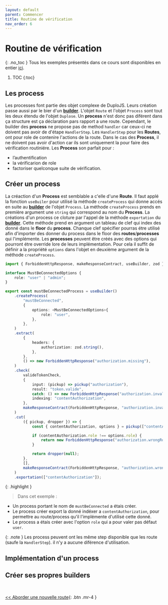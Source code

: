 ```yaml
---
layout: default
parent: Commencer
title: Routine de vérification
nav_order: 6
---
```


# Routine de vérification
{: .no_toc }
Tous les exemples présentés dans ce cours sont disponibles en entier [ici](https://github.com/duplojs/examples/tree/main/get-started/verification-routine).

1. TOC
{:toc}

## Les process
Les processes font partie des objet complexe de DuploJS. Leurs création passe aussi par le bier d'un **[builder](../../required/design-patern-builder)**. L'objet `Route` et l'objet `Process` sont tout les deux étendu de l'objet `Duplose`. Un **process** n'est donc pas diférent dans ça structure est ça déclaration pars rapport a une route. Cependant, le builder des **process** ne propose pas de method `handler` car ceux-ci ne doivent pas avoir de d'étape `HandlerStep`. Les `HandlerStep` pour les **Routes**, ont pour role de contenire l'actions de la route. Dans le cas des **Process**, il ne doivent pas avoir d'action car ils sont uniquement la pour faire des vérification routiniére. Les **Process** son parfait pour :
- l’authentification
- la vérificarion de role
- factoriser quelconque suite de vérification.

## Créer un process
La créaction d'un **Process** est semblable a c'elle d'une **Route**. Il faut applé la fonction `useBuiler` pour utilisé la méthode `createProcess` qui donne accés en suite au **[builder](../../required/design-patern-builder)** de l'objet `Process`. La méthode `createProcess` prends en première argument une `string` qui correspond au nom du **Process**. La créations d'un process ce cloture par l'appel de la méthode `exportation` du **[builder](../../required/design-patern-builder)**. Cette méthode prend en argument un tableau de clef qui index des donné dans le **floor** du **process**. Chanque clef spécifier pourras étre utilisé afin d'importer des donner du process dans le floor des **routes**/**processes** qui l'implémente. Les **processes** peuvent être créés avec des options qui pourront étre override lore de leurs implémentation. Pour cela il suffit de définir a la propriété `options` dans l'objet en deuxième argument de la méthode `createProcess`.

```ts
import { ForbiddenHttpResponse, makeResponseContract, useBuilder, zod } from "@duplojs/core";

interface MustBeConnectedOptions {
	role: "user" | "admin";
}

export const mustBeConnectedProcess = useBuilder()
	.createProcess(
		"mustBeConnected",
		{
			options: <MustBeConnectedOptions>{
				role: "user",
			},
		},
	)
	.extract(
		{
			headers: {
				authorization: zod.string(),
			},
		},
		() => new ForbiddenHttpResponse("authorization.missing"),
	)
	.check(
		valideTokenCheck,
		{
			input: (pickup) => pickup("authorization"),
			result: "token.valide",
			catch: () => new ForbiddenHttpResponse("authorization.invalide"),
			indexing: "contentAuthorization",
		},
		makeResponseContract(ForbiddenHttpResponse, "authorization.invalide"),
	)
	.cut(
		({ pickup, dropper }) => {
			const { contentAuthorization, options } = pickup(["contentAuthorization", "options"]);

			if (contentAuthorization.role !== options.role) {
				return new ForbiddenHttpResponse("authorization.wrongRole");
			}

			return dropper(null);
		},
		[],
		makeResponseContract(ForbiddenHttpResponse, "authorization.wrongRole"),
	)
	.exportation(["contentAuthorization"]);
```

{: .highlight }
>Dans cet exemple :
><div markdown="block">
- Un process portant le nom de `mustBeConnected` a étais créer.
- Le process créer export la donné indéxer a `contentAuthorization`, pour permettre au route/process qu'il l'implémente d'utilisé cette donné.
- Le process a étais créer avec l'option `role` qui a pour valer pas défaut `user`. 
></div>

{: .note }
Les process peuvent ont les même step disponible que les route (saufe la `HandlerStep`). il n'y a aucune diférence d'utilisation.

## Implémentation d'un process

## Créer ses propres builders

<br>

[\<\< Aborder une nouvelle route](../how-to-approach-new-road){: .btn .mr-4 } 